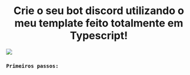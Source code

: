 <p>
  <div align="center">
    <h1> Crie o seu bot discord utilizando o meu template feito totalmente em Typescript! </h1>
    </div>
        <img src="https://bs-uploads.toptal.io/blackfish-uploads/blog/article/content/cover_image_file/cover_image/21181/cover-0521-TypeScriptDependencyInjectionDiscord-Bots-Luke_Newsletter-b449a98148dde3b7c5bfd2c4a094f57b.png"></img>
</p>

<!-- Passos a se seguir -->

<p>
  <div align="left">
    <h3><code>Primeiros passos:</code></h3>
  </div>
</p>
